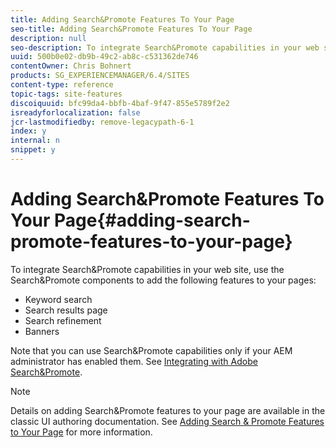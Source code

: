 ```yaml
---
title: Adding Search&Promote Features To Your Page
seo-title: Adding Search&Promote Features To Your Page
description: null
seo-description: To integrate Search&Promote capabilities in your web site, use the Search&Promote components to add keyword search, search results page, search refinement, and banners features to your page
uuid: 500b0e02-db9b-49c2-ab8c-c531362de746
contentOwner: Chris Bohnert
products: SG_EXPERIENCEMANAGER/6.4/SITES
content-type: reference
topic-tags: site-features
discoiquuid: bfc99da4-bbfb-4baf-9f47-855e5789f2e2
isreadyforlocalization: false
jcr-lastmodifiedby: remove-legacypath-6-1
index: y
internal: n
snippet: y
---
```


# Adding Search&Promote Features To Your Page{#adding-search-promote-features-to-your-page}

To integrate Search&Promote capabilities in your web site, use the Search&Promote components to add the following features to your pages:

* Keyword search  
* Search results page
* Search refinement
* Banners

Note that you can use Search&Promote capabilities only if your AEM administrator has enabled them. See [Integrating with Adobe Search&Promote](../../../sites/administering/using/search-and-promote.md).

>[!NOTE]
>
>Details on adding Search&Promote features to your page are available in the classic UI authoring documentation. See [Adding Search & Promote Features to Your Page](../../../sites/classic-ui-authoring/using/classic-feature-search-promote.md) for more information.

